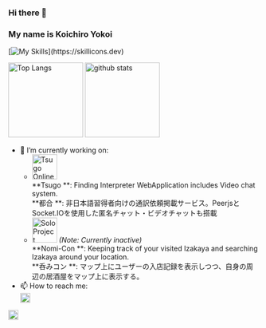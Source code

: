 ### Hi there 👋
### My name is Koichiro Yokoi

[![My Skills](https://skillicons.dev/icons?i=js,ts,react,html,css,materialui,nodejs,express,postgres,)](https://skillicons.dev)
<p align="left"> 
  <img alt="Top Langs" height="150px" src="https://github-readme-stats.vercel.app/api/top-langs/?username=unnshoyuukou4515&layout=compact&show_icons=true&theme=onedark" />
  <img alt="github stats" height="150px" src="https://github-readme-stats.vercel.app/api?username=unnshoyuukou4515&theme=onedark&show_icons=ture" />
</p>

- 🔭 I’m currently working on:
  - <a href="https://www.tsugo.online/"><img alt="Tsugo Online" height="50px" src="https://i.ibb.co/CWM3PmN/dall-e-2023-12-07-23-33-34-revise-the-existing-logo-design-to-depict-a-scene-of-interpretation-rathe.png" /></a><br>
  **Tsugo **: Finding Interpreter WebApplication includes Video chat system.<br>
  **都合 **: 非日本語習得者向けの通訳依頼掲載サービス。PeerjsとSocket.IOを使用した匿名チャット・ビデオチャットも搭載
  - <a href="https://solo-pj-front-unnshoyuukou4515s-projects.vercel.app/"><img alt="Solo Project" height="50px" src="https://i.ibb.co/2qNDqFL/d50aaae0-a5ca-4cec-a3ca-f316246ef5fa.jpg" /></a> *(Note: Currently inactive)*<br>
  **Nomi-Con **: Keeping track of your visited Izakaya and searching Izakaya around your location.<br>
  **呑みコン **: マップ上にユーザーの入店記録を表示しつつ、自身の周辺の居酒屋をマップ上に表示する。
- 📫 How to reach me:
  <div>
  <a href="https://www.linkedin.com/in/koichiro-yokoi-897197294/"><img alt="LinkedIn" height="20px" src="https://upload.wikimedia.org/wikipedia/commons/thumb/8/81/LinkedIn_icon.svg/2048px-LinkedIn_icon.svg.png" /></a>
 <a href="mailto:unnshoyuukou4515@gmail.com"><img alt="Email" height="20px" src="https://cdn4.iconfinder.com/data/icons/social-media-logos-6/512/112-gmail_email_mail-512.png" /></a>
</div>


<!--
**unnshoyuukou4515/unnshoyuukou4515** is a ✨ _special_ ✨ repository because its `README.md` (this file) appears on your GitHub profile.

Here are some ideas to get you started:

- 🔭 I’m currently working on ...
- 🌱 I’m currently learning ...
- 👯 I’m looking to collaborate on ...
- 🤔 I’m looking for help with ...
- 💬 Ask me about ...
- 📫 How to reach me: ...
- 😄 Pronouns: ...
- ⚡ Fun fact: ...
-->
